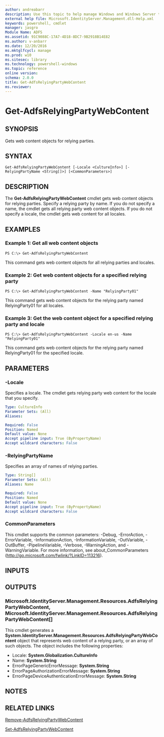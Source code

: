 ```yaml
---
author: andreabarr
description: Use this topic to help manage Windows and Windows Server technologies with Windows PowerShell.
external help file: Microsoft.IdentityServer.Management.dll-Help.xml
keywords: powershell, cmdlet
manager: jasgro
Module Name: ADFS
ms.assetid: 91C9088C-17A7-4D18-8DC7-9B2918B14E82
ms.author: v-anbarr
ms.date: 12/20/2016
ms.mktglfcycl: manage
ms.prod: w10
ms.sitesec: library
ms.technology: powershell-windows
ms.topic: reference
online version: 
schema: 2.0.0
title: Get-AdfsRelyingPartyWebContent
ms.reviewer:
---
```


# Get-AdfsRelyingPartyWebContent

## SYNOPSIS
Gets web content objects for relying parties.

## SYNTAX

```
Get-AdfsRelyingPartyWebContent [-Locale <CultureInfo>] [-RelyingPartyName <String[]>] [<CommonParameters>]
```

## DESCRIPTION
The **Get-AdfsRelyingPartyWebContent** cmdlet gets web content objects for relying parties.
Specify a relying party by name.
If you do not specify a name, the cmdlet gets all relying party web content objects.
If you do not specify a locale, the cmdlet gets web content for all locales.

## EXAMPLES

### Example 1: Get all web content objects
```
PS C:\> Get-AdfsRelyingPartyWebContent
```

This command gets web content objects for all relying parties and locales.

### Example 2: Get web content objects for a specified relying party
```
PS C:\> Get-AdfsRelyingPartyWebContent -Name "RelyingParty01"
```

This command gets web content objects for the relying party named RelyingParty01 for all locales.

### Example 3: Get the web content object for a specified relying party and locale
```
PS C:\> Get-AdfsRelyingPartyWebContent -Locale en-us -Name "RelyingParty01"
```

This command gets web content objects for the relying party named RelyingParty01 for the specified locale.

## PARAMETERS

### -Locale
Specifies a locale.
The cmdlet gets relying party web content for the locale that you specify.

```yaml
Type: CultureInfo
Parameter Sets: (All)
Aliases: 

Required: False
Position: Named
Default value: None
Accept pipeline input: True (ByPropertyName)
Accept wildcard characters: False
```

### -RelyingPartyName
Specifies an array of names of relying parties.

```yaml
Type: String[]
Parameter Sets: (All)
Aliases: Name

Required: False
Position: Named
Default value: None
Accept pipeline input: True (ByPropertyName)
Accept wildcard characters: False
```

### CommonParameters
This cmdlet supports the common parameters: -Debug, -ErrorAction, -ErrorVariable, -InformationAction, -InformationVariable, -OutVariable, -OutBuffer, -PipelineVariable, -Verbose, -WarningAction, and -WarningVariable. For more information, see about_CommonParameters (http://go.microsoft.com/fwlink/?LinkID=113216).

## INPUTS

## OUTPUTS

### Microsoft.IdentityServer.Management.Resources.AdfsRelyingPartyWebContent, Microsoft.IdentityServer.Management.Resources.AdfsRelyingPartyWebContent[]
This cmdlet generates a **System.IdentityServer.Management.Resources.AdfsRelyingPartyWebContent** object that represents web content of a relying party, or an array of such objects.
The object includes the following properties: 

- Locale: **System.Globalization.CultureInfo**
- Name: **System.String**
- ErrorPageGenericErrorMessage: **System.String**
- ErrorPageAuthorizationErrorMessage: **System.String**
- ErrorPageDeviceAuthenticationErrorMessage: **System.String**

## NOTES

## RELATED LINKS

[Remove-AdfsRelyingPartyWebContent](./Remove-AdfsRelyingPartyWebContent.md)

[Set-AdfsRelyingPartyWebContent](./Set-AdfsRelyingPartyWebContent.md)

